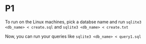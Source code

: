 # P1

To run on the Linux machines, pick a databse name and run ```sqlite3 <db_name> < create.sql``` and ```sqlite3 <db_name> < create.txt```

Now, you can run your queries like ```sqlite3 <db_name> < query1.sql```
